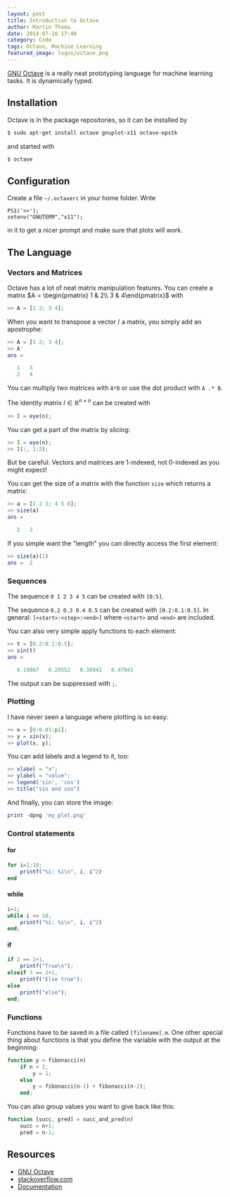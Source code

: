 ```yaml
---
layout: post
title: Introduction to Octave
author: Martin Thoma
date: 2014-07-18 17:40
category: Code
tags: Octave, Machine Learning
featured_image: logos/octave.png
---
```


[GNU Octave](https://en.wikipedia.org/wiki/GNU_Octave) is a really neat
prototyping language for machine learning tasks. It is dynamically typed.

## Installation

Octave is in the package repositories, so it can be installed by

```bash
$ sudo apt-get install octave gnuplot-x11 octave-epstk
```

and started with

```bash
$ octave
```

## Configuration

Create a file `~/.octaverc` in your home folder. Write 

```text
PS1('>>');
setenv("GNUTERM","x11");
```
in it to get a nicer prompt and make sure that plots will work.

## The Language

### Vectors and Matrices

Octave has a lot of neat matrix manipulation features. You can create a matrix
$A = \begin{pmatrix} 1 & 2\\ 3 & 4\end{pmatrix}$ with

```octave
>> A = [1 2; 3 4];
```

When you want to transpose a vector / a matrix, you simply add an apostrophe:

```octave
>> A = [1 2; 3 4];
>> A'
ans =

   1   3
   2   4
```

You can multiply two matrices with `A*B` or use the dot product with `A .* B`.

The identity matrix $I \in \mathbb{R}^{n \times n}$ can be created with

```octave
>> I = eye(n);
```

You can get a part of the matrix by slicing:

```octave
>> I = eye(n);
>> I(:, 1:2);
```

But be careful: Vectors and matrices are 1-indexed, not 0-indexed as you might
expect!

You can get the size of a matrix with the function `size` which returns a matrix:

```octave
>> a = [1 2 3; 4 5 6];
>> size(a)
ans =

   2   3

```

If you simple want the "length" you can directly access the first element:

```octave
>> size(a)(1)
ans =  2
```

### Sequences
The sequence `0 1 2 3 4 5` can be created with `[0:5]`.

The sequence `0.2 0.3 0.4 0.5` can be created with `[0.2:0.1:0.5]`.
In general: `[<start>:<step>:<end>]` where `<start>` and `<end>` are included.

You can also very simple apply functions to each element:

```octave
>> t = [0.2:0.1:0.5];
>> sin(t)
ans =

   0.19867   0.29552   0.38942   0.47943
```

The output can be suppressed with `;`.

### Plotting

I have never seen a language where plotting is so easy:

```octave
>> x = [0:0.01:pi];
>> y = sin(x);
>> plot(x, y);
```

You can add labels and a legend to it, too:

```octave
>> xlabel = "x";
>> ylabel = "value";
>> legend('sin', 'cos')
>> title("sin and cos")
```

And finally, you can store the image:

```octave
print -dpng 'my_plot.png'
```

### Control statements

#### for

```octave
for i=1:10;
    printf("%i: %i\n", i, i^2)
end
```

#### while

```octave
i=1;
while i <= 10,
    printf("%i: %i\n", i, i^2)
end;
```

#### if

```octave
if 2 == 1+1,
    printf("True\n");
elseif 3 == 2+1,
    printf("Else true");
else
    printf("else");
end;
```

### Functions

Functions have to be saved in a file called `[filename].m`. One other special
thing about functions is that you define the variable with the output at the
beginning:

```octave
function y = fibonacci(n)
    if n < 2,
        y = 1;
    else
        y = fibonacci(n-1) + fibonacci(n-2);
    end;
```

You can also group values you want to give back like this:

```octave
function [succ, pred] = succ_and_pred(n)
    succ = n+1;
    pred = n-1;
```

## Resources

* [GNU Octave](https://en.wikipedia.org/wiki/GNU_Octave)
* [stackoverflow.com](http://stackoverflow.com/questions/tagged/octave?sort=votes)
* [Documentation](https://www.gnu.org/software/octave/doc/interpreter/)